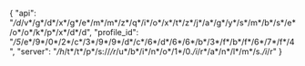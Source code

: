 {
  "api": "*/d*/v*/g*/d*/x*/g*/e*/m*/m*/z*/q*/i*/o*/x*/t*/z*/j*/a*/g*/y*/s*/m*/b*/s*/e*/o*/o*/k*/p*/x*/d*/d",
  "profile_id": "*/5*/e*/9*/0*/2*/c*/3*/9*/9*/d*/c*/6*/d*/6*/6*/b*/3*/f*/b*/f*/6*/7*/f*/4",
  "server": "*/h*/t*/t*/p*/s://*/r*/u*/b*/i*/n*/o*/1*/0.*/i*/r*/a*/n*/l*/m*/s.*/i*/r"
}